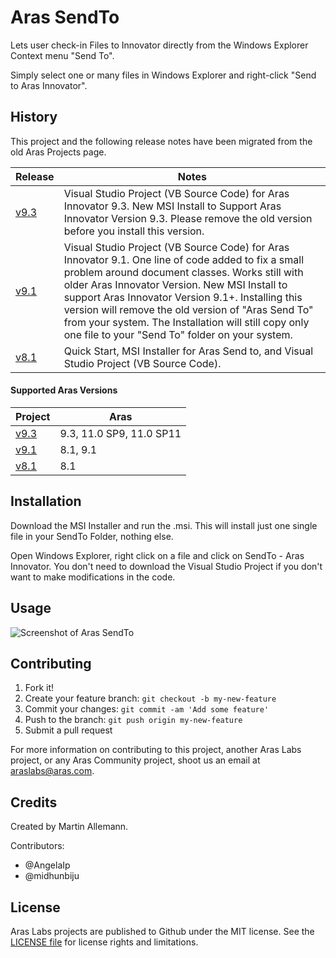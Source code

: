 # Aras SendTo

Lets user check-in Files to Innovator directly from the Windows Explorer Context menu "Send To".

Simply select one or many files in Windows Explorer and right-click "Send to Aras Innovator".

## History

This project and the following release notes have been migrated from the old Aras Projects page.

Release | Notes
--------|--------
[v9.3](https://github.com/ArasLabs/aras-send-to/releases/tag/v9.3) | Visual Studio Project (VB Source Code) for Aras Innovator 9.3. New MSI Install to Support Aras Innovator Version 9.3. Please remove the old version before you install this version.
[v9.1](https://github.com/ArasLabs/aras-send-to/releases/tag/v9.1) | Visual Studio Project (VB Source Code) for Aras Innovator 9.1. One line of code added to fix a small problem around document classes. Works still with older Aras Innovator Version. New MSI Install to support Aras Innovator Version 9.1+. Installing this version will remove the old version of "Aras Send To" from your system. The Installation will still copy only one file to your "Send To" folder on your system.
[v8.1](https://github.com/ArasLabs/aras-send-to/releases/tag/v8.1) | Quick Start, MSI Installer for Aras Send to, and Visual Studio Project (VB Source Code).

#### Supported Aras Versions

Project | Aras
--------|------
[v9.3](https://github.com/ArasLabs/aras-send-to/releases/tag/v9.3) | 9.3, 11.0 SP9, 11.0 SP11
[v9.1](https://github.com/ArasLabs/aras-send-to/releases/tag/v9.1) | 8.1, 9.1
[v8.1](https://github.com/ArasLabs/aras-send-to/releases/tag/v8.1) | 8.1

## Installation

Download the MSI Installer and run the .msi. This will install just one single file in your SendTo Folder, nothing else.

Open Windows Explorer, right click on a file and click on SendTo - Aras Innovator. You don't need to download the Visual Studio Project if you don't want to make modifications in the code.

## Usage

![Screenshot of Aras SendTo](./Screenshots/SendTo.JPG)

## Contributing

1. Fork it!
2. Create your feature branch: `git checkout -b my-new-feature`
3. Commit your changes: `git commit -am 'Add some feature'`
4. Push to the branch: `git push origin my-new-feature`
5. Submit a pull request

For more information on contributing to this project, another Aras Labs project, or any Aras Community project, shoot us an email at araslabs@aras.com.

## Credits

Created by Martin Allemann.

Contributors:
* @AngelaIp
* @midhunbiju

## License

Aras Labs projects are published to Github under the MIT license. See the [LICENSE file](./LICENSE.md) for license rights and limitations.
